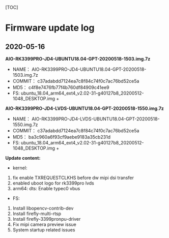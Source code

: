 [TOC]


# Firmware update log

## 2020-05-16 
**AIO-RK3399PRO-JD4-UBUNTU18.04-GPT-20200518-1503.img.7z**

* NAME： AIO-RK3399PRO-JD4-UBUNTU18.04-GPT-20200518-1503.img.7z
* COMMIT： c37adabdd7124ea7c8f84c74f0c7ac76bd52ce5a
* MD5： c4f8e7476fb77f4b760df84909c41ee9
* FS: ubuntu_18.04_arm64_ext4_v2.02-31-g40127b8_20200512-1048_DESKTOP.img + 

**AIO-RK3399PRO-JD4-LVDS-UBUNTU18.04-GPT-20200518-1550.img.7z**

* NAME： AIO-RK3399PRO-JD4-LVDS-UBUNTU18.04-GPT-20200518-1550.img.7z
* COMMIT： c37adabdd7124ea7c8f84c74f0c7ac76bd52ce5a
* MD5： ba3c960a6f93cf9aebe9183a35cb231d
* FS: ubuntu_18.04_arm64_ext4_v2.02-31-g40127b8_20200512-1048_DESKTOP.img + 

**Update content:**
* kernel:
1. fix enable TXREQUESTCLKHS before dw mipi dsi transfer
2. enabled uboot logo for rk3399pro lvds
3. arm64: dts: Enable typec0 vbus

* FS:
1. Install libopencv-contrib-dev
2. Install firefly-multi-rtsp
3. Install firefly-3399pronpu-driver
4. Fix mipi camera preview issue
5. System startup related issues
